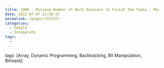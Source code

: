 ```yaml
---
title: 1986 - Minimum Number of Work Sessions to Finish the Tasks - Medium
date: 2022-07-07 23:58:57
permalink: /pages/f31f97/
categories:
  - Google
  - Incomplete
tags:
  - 
---
```

tags: [Array, Dynamic Programming, Backtracking, Bit Manipulation, Bitmask]